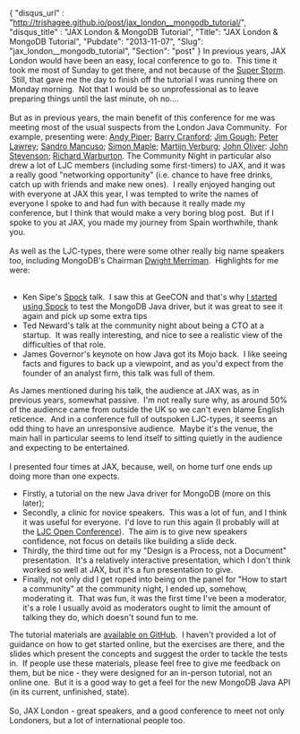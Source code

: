 {
 "disqus_url" : "http://trishagee.github.io/post/jax_london__mongodb_tutorial/",
 "disqus_title" : "JAX London & MongoDB Tutorial",
 "Title": "JAX London & MongoDB Tutorial",
 "Pubdate": "2013-11-07",
 "Slug": "jax_london__mongodb_tutorial",
 "Section": "post"
}
In previous years, JAX London would have been an easy, local conference to go to. &nbsp;This time it took me most of Sunday to get there, and not because of the <a href="http://metro.co.uk/2013/10/27/its-ok-to-take-the-morning-off-work-if-storm-hits-michael-fish-says-so-4162862/">Super Storm</a>. &nbsp;Still, that gave me the day to finish off the tutorial I was running there on Monday morning. &nbsp;Not that I would be so unprofessional as to leave preparing things until the last minute, oh no....<br /><br />But as in previous years, the main benefit of this conference for me was meeting most of the usual suspects from the London Java Community. &nbsp;For example, presenting were: <a href="http://jaxlondon.com/speakers/andy-piper">Andy Piper</a>; <a href="http://jaxlondon.com/speakers/barry-cranford">Barry Cranford</a>; <a href="http://jaxlondon.com/speakers/james-gough">Jim Gough</a>; <a href="http://jaxlondon.com/speakers/peter-lawrey">Peter Lawrey</a>; <a href="http://jaxlondon.com/speakers/sandro-mancuso">Sandro Mancuso</a>;&nbsp;<a href="http://jaxlondon.com/speakers/simon-maple">Simon Maple</a>;&nbsp;<a href="http://jaxlondon.com/speakers/martijn-verburg">Martijn Verburg</a>;&nbsp;<a href="http://jaxlondon.com/speakers/john-oliver">John Oliver</a>: <a href="http://jaxlondon.com/speakers/john-stevenson">John Stevenson</a>; <a href="http://jaxlondon.com/speakers/richard-warburton">Richard Warburton</a>. The Community Night in particular also drew a lot of LJC members (including some first-timers) to JAX, and it was a really good "networking opportunity" (i.e. chance to have free drinks, catch up with friends and make new ones). &nbsp;I really enjoyed hanging out with everyone at JAX this year, I was tempted to write the names of everyone I spoke to and had fun with because it really made my conference, but I think that would make a very boring blog post. &nbsp;But if I spoke to you at JAX, you made my journey from Spain worthwhile, thank you.<br /><br />As well as the LJC-types, there were some other really big name speakers too, including MongoDB's Chairman <a href="http://jaxlondon.com/speakers/dwight-merriman">Dwight Merriman</a>. &nbsp;Highlights for me were:<br /><br /><ul><li>Ken Sipe's <a href="http://www.spockframework.org/">Spock</a> talk. &nbsp;I saw this at GeeCON and that's why <a href="http://mechanitis.blogspot.com/2013/07/spock-is-awesome-seriously-simplified.html">I started using Spock</a> to test the MongoDB Java driver, but it was great to see it again and pick up some extra tips</li><li>Ted Neward's talk at the community night about being a CTO at a startup. &nbsp;It was really interesting, and nice to see a realistic view of the difficulties of that role. &nbsp;</li><li>James Governor's keynote on how Java got its Mojo back. &nbsp;I like seeing facts and figures to back up a viewpoint, and as you'd expect from the founder of an analyst firm, this talk was full of them.</li></ul><div>As James mentioned during his talk, the audience at JAX was, as in previous years, somewhat passive. &nbsp;I'm not really sure why, as around 50% of the audience came from outside the UK so we can't even blame English reticence. &nbsp;And in a conference full of outspoken LJC-types, it seems an odd thing to have an unresponsive audience. &nbsp;Maybe it's the venue, the main hall in particular seems to lend itself to sitting quietly in the audience and expecting to be entertained.</div><div><br /></div><div>I presented four times at JAX, because, well, on home turf one ends up doing more than one expects.&nbsp;</div><div><ul><li>Firstly, a tutorial on the new Java driver for MongoDB (more on this later);&nbsp;</li><li>Secondly, a clinic for novice speakers. &nbsp;This was a lot of fun, and I think it was useful for everyone. &nbsp;I'd love to run this again (I probably will at the <a href="https://sites.google.com/site/ljcopenconference/">LJC Open Conference</a>). &nbsp;The aim is to give new speakers confidence, not focus on details like building a slide deck.</li><li>Thirdly, the third time out for my "Design is a Process, not a Document" presentation. &nbsp;It's a relatively interactive presentation, which I don't think worked so well at JAX, but it's a fun presentation to give.</li><li>Finally, not only did I get roped into being on the panel for "How to start a community" at the community night, I ended up, somehow, moderating it. &nbsp;That was fun, it was the first time I've been a moderator, it's a role I usually avoid as moderators ought to limit the amount of talking they do, which doesn't sound fun to me.</li></ul><div>The tutorial materials are <a href="https://github.com/trishagee/mongodb-java-tutorial">available on GitHub</a>. &nbsp;I haven't provided a lot of guidance on how to get started online, but the exercises are there, and the slides which present the concepts and suggest the order to tackle the tests in. &nbsp;If people use these materials, please feel free to give me feedback on them, but be nice - they were designed for an in-person tutorial, not an online one. &nbsp;But it is a good way to get a feel for the new MongoDB Java API (in its current, unfinished, state).</div></div><div><br /></div><div>So, JAX London - great speakers, and a good conference to meet not only Londoners, but a lot of international people too.</div>
